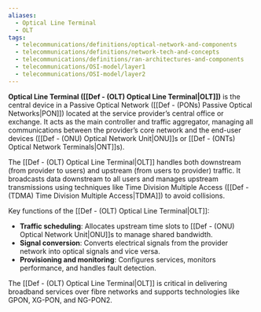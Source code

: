 ```yaml
---
aliases:
  - Optical Line Terminal
  - OLT
tags:
  - telecommunications/definitions/optical-network-and-components
  - telecommunications/definitions/network-tech-and-concepts
  - telecommunications/definitions/ran-architectures-and-components
  - telecommunications/OSI-model/layer1
  - telecommunications/OSI-model/layer2
---
```


**Optical Line Terminal ([[Def - (OLT) Optical Line Terminal|OLT]])** is the central device in a Passive Optical Network ([[Def - (PONs) Passive Optical Networks|PON]]) located at the service provider’s central office or exchange. It acts as the main controller and traffic aggregator, managing all communications between the provider’s core network and the end-user devices ([[Def - (ONU) Optical Network Unit|ONU]]s or [[Def - (ONTs) Optical Network Terminals|ONT]]s).

The [[Def - (OLT) Optical Line Terminal|OLT]] handles both downstream (from provider to users) and upstream (from users to provider) traffic. It broadcasts data downstream to all users and manages upstream transmissions using techniques like Time Division Multiple Access ([[Def - (TDMA) Time Division Multiple Access|TDMA]]) to avoid collisions.

Key functions of the [[Def - (OLT) Optical Line Terminal|OLT]]:

- **Traffic scheduling**: Allocates upstream time slots to [[Def - (ONU) Optical Network Unit|ONU]]s to manage shared bandwidth.
- **Signal conversion**: Converts electrical signals from the provider network into optical signals and vice versa.
- **Provisioning and monitoring**: Configures services, monitors performance, and handles fault detection.

The [[Def - (OLT) Optical Line Terminal|OLT]] is critical in delivering broadband services over fibre networks and supports technologies like GPON, XG-PON, and NG-PON2.
